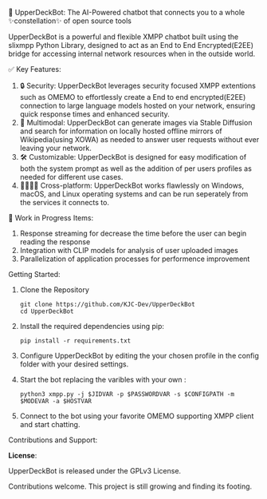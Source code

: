 🔭 UpperDeckBot: The AI-Powered chatbot that connects you to a whole ✨constellation✨ of open source tools

UpperDeckBot is a powerful and flexible XMPP chatbot built using the slixmpp Python Library, designed to act as an End to End Encrypted(E2EE) bridge for accessing internal network resources when in the outside world.

✅ Key Features:

1. 🔒 Security: UpperDeckBot leverages security focused XMPP extentions such as OMEMO to effortlessly create a End to end encrypted(E2EE) connection to large language models hosted on your network, ensuring quick response times and enhanced security.
2. 🎨 Multimodal: UpperDeckBot can generate images via Stable Diffusion and search for information on locally hosted offline mirrors of Wikipedia(using XOWA) as needed to answer user requests without ever leaving your network.
3. 🛠 Customizable: UpperDeckBot is designed for easy modification of both the system prompt as well as the addition of per users profiles as needed for different use cases.
4. 🫱🏻‍🫲🏿 Cross-platform: UpperDeckBot works flawlessly on Windows, macOS, and Linux operating systems and can be run seperately from the services it connects to.

🚧 Work in Progress Items:

1. Response streaming for decrease the time before the user can begin reading the response
2. Integration with CLIP models for analysis of user uploaded images
3. Parallelization of application processes for performence improvement

Getting Started:

1. Clone the Repository
   ```
   git clone https://github.com/KJC-Dev/UpperDeckBot
   cd UpperDeckBot
   ```
2. Install the required dependencies using pip:
   ```
   pip install -r requirements.txt
   ```
2. Configure UpperDeckBot by editing the your chosen profile in the config folder with your desired settings.

4. Start the bot replacing the varibles with your own :
   ```
   python3 xmpp.py -j $JIDVAR -p $PASSWORDVAR -s $CONFIGPATH -m $MODEVAR -a $HOSTVAR
   ```
5. Connect to the bot using your favorite OMEMO supporting XMPP client and start chatting. 

Contributions and Support:

**License**:

UpperDeckBot is released under the GPLv3 License. 

Contributions welcome. This project is still growing and finding its footing.
